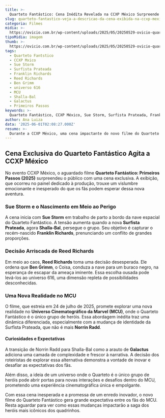 ```yaml
---
title: >-
  Quarteto Fantástico: Cena Inédita Revelada na CCXP México Surpreende Fãs
slug: quarteto-fantastico-veja-a-descricao-da-cena-exibida-na-ccxp-mexico
categoria: Filmes
midia: >-
  https://ovicio.com.br/wp-content/uploads/2025/05/20250529-ovicio-quarteto-fantastico-mcu.jpeg
tipoMidia: imagem
thumb: >-
  https://ovicio.com.br/wp-content/uploads/2025/05/20250529-ovicio-quarteto-fantastico-mcu.jpeg
tags:
  - Quarteto Fantstico
  - CCXP Mxico
  - Sue Storm
  - Surfista Prateada
  - Franklin Richards
  - Reed Richards
  - Ben Grimm
  - universo 616
  - MCU
  - Shalla-Bal
  - Galactus
  - Primeiros Passos
keywords: >-
  Quarteto Fantástico, CCXP México, Sue Storm, Surfista Prateada, Franklin Richards, Reed Richards, Ben Grimm, universo 616, MCU, Shalla-Bal, Galactus, Primeiros Passos
author: Ana Luiza
data: '2025-06-01T02:08:27.000Z'
resumo: >-
  Durante a CCXP México, uma cena impactante do novo filme do Quarteto Fantástico foi exibida, revelando um momento crucial envolvendo Sue Storm e a Surfista Prateada. A prévia gerou grande expectativa entre os fãs, prometendo um enredo inovador no universo do MCU.
---
```


## Cena Exclusiva do Quarteto Fantástico Agita a CCXP México

No evento CCXP México, o aguardado filme **Quarteto Fantástico: Primeiros Passos (2025)** surpreendeu o público com uma cena exclusiva. A exibição, que ocorreu no painel dedicado à produção, trouxe um vislumbre emocionante e inesperado do que os fãs podem esperar dessa nova aventura.

### Sue Storm e o Nascimento em Meio ao Perigo

A cena inicia com **Sue Storm** em trabalho de parto a bordo da nave espacial do Quarteto Fantástico. A tensão aumenta quando a nova **Surfista Prateada**, agora **Shalla-Bal**, persegue o grupo. Seu objetivo é capturar o recém-nascido **Franklin Richards**, prenunciando um conflito de grandes proporções.

### Decisão Arriscada de Reed Richards

Em meio ao caos, **Reed Richards** toma uma decisão desesperada. Ele ordena que **Ben Grimm**, o Coisa, conduza a nave para um buraco negro, na esperança de escapar da ameaça iminente. Essa escolha ousada pode levá-los ao universo 616, uma dimensão repleta de possibilidades desconhecidas.

### Uma Nova Realidade no MCU

O filme, que estreia em 24 de julho de 2025, promete explorar uma nova realidade no **Universo Cinematográfico da Marvel (MCU)**, onde o Quarteto Fantástico é o único grupo de heróis. Essa abordagem inédita traz uma dinâmica diferenciada, especialmente com a mudança de identidade da Surfista Prateada, que não é mais **Norrin Radd**.

#### Curiosidades e Expectativas

A transição de Norrin Radd para Shalla-Bal como a arauto de **Galactus** adiciona uma camada de complexidade e frescor à narrativa. A decisão dos roteiristas de explorar essa alternativa demonstra a vontade de inovar e desafiar as expectativas dos fãs.

Além disso, a ideia de um universo onde o Quarteto é o único grupo de heróis pode abrir portas para novas interações e desafios dentro do MCU, prometendo uma experiência cinematográfica única e empolgante.

Com essa cena inesperada e a promessa de um enredo inovador, o novo filme do Quarteto Fantástico gera grande expectativa entre os fãs do MCU. Resta aguardar para ver como essas mudanças impactarão a saga dos heróis mais icônicos dos quadrinhos.
